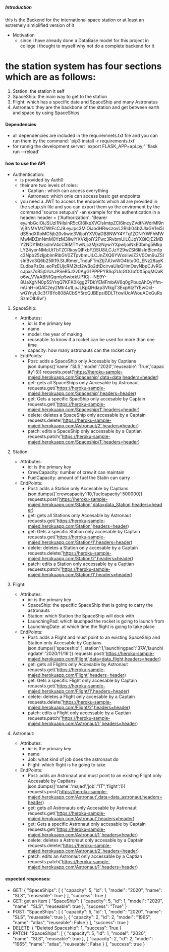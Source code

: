##### Introduction 

this is the Backend for the international space station or at least an extremely simiplified version of it

- Motivation
    - since i have already done a DataBase model for this project in college i thought to myself why not do a complete backend for it 
# the station system has four sections which are as follows:


1. Station: the station it self
2. SpaceShip: the main way to get to the station 
3. Flight: which has a specific date and SpaceShip and many Astronatus 
4. Astronaut: they are the backbone of the station and get between earth and space by using SpaceShips
#### Dependencies
- all dependencies are included in the requiremnets.txt file and you can run them by the command:
    'pip3 install -r requirements.txt'
- for runnig the development server:
    'export FLASK_APP=api.py;'
    'flask run --reload'
#### how to use the API
- Authentication:
    - is provided by Auth0 
    - their are two levels of roles:
        - Captian : which can access everything
        - Astronaut: which onle can access basic get endpoints
    - you need a JWT to access the endpoints which all are provided in the setup.sh file and you can export them yo the enviroment by the command 
    'source setup.sh'
    -an example for the authentication in a header:
    header = {'Authorization': 'Bearer eyJhbGciOiJSUzI1NiIsInR5cCI6IkpXVCIsImtpZCI6IncyZVdtNWdrMl9nVjBNMVMtZWtFcCJ9.eyJpc3MiOiJodHRwczovL2Rldi04b2JlaGV1ei5ldS5hdXRoMC5jb20vIiwic3ViIjoiYXV0aDB8NWY4YTg1ZGNiYWFhMWMwMDZmNmM0YzM3IiwiYXVkIjoiY2Fwc3RvbmUiLCJpYXQiOjE2MDY2NDY1MzcsImV4cCI6MTYwNjczMjkzNywiYXpwIjoiNkE0bmg5MkpLY24yenNMdUtTbTZCRkoyQlFxbFZiSU8iLCJzY29wZSI6IiIsInBlcm1pc3Npb25zIjpbImRlbGV0ZTpvbmUiLCJnZXQ6YWxsIiwiZ2V0Om9uZSIsInBvc3Q6b25lIl19.StJRmer_TnduFTmZtj7JUwWO4btu0G_ENz28ayKEudbaPzQs_eoPzEUjcRM2tcI2wBo2dtDcirvaUlsQHmOsvNbpCJvRGcJpxs7sR5j0rUsJPSeR5J2v0AgG1PPPPY8Sq2UcGOGbf0X5pqMQaKo6w_VVaABNfQqmlp5wbrkUP1Gj--NE9Y-8UaXgNN0p5SYrqQ7KFK0Kgg27DkYEMFmbAV6q0gPbucAhOyYfm-mUhH-oGAC2ey2Mtr4x1LoJLKpQHdap3VtkgT3ExpAtzfYEwOcI-wGYnyL0c3f78Yo808ACbSY5rcQJBEpsIBDLTfxwlUcAWouADxGuRsSzmOIb6w'}

1. SpaceShip:
    - Attributes:
        - id: is the primary key
        - name 
        - model: the year of making 
        - reuseable: to know if a rocket can be used for more than one time 
        - capacity: how many astronauts can the rocket carry 
    - EndPoints:
        - Post: adds a SpaceShip
        only Accesable by Captians 
        json.dumps({'name':'SLS','model':'2020','reuseable':'True','capacity':5}) 
        requests.post('https://heroku-sample-majed.herokuapp.com/Spaceship',data=data,headers=header)
        - get: gets all SpaceShips
        only Accesable by Astronaut
        requests.get('https://heroku-sample-majed.herokuapp.com/Spaceship',headers=header)
        - get: Gets a specific SpacShip
        only accesable by Captain
        requests.get('https://heroku-sample-majed.herokuapp.com/Spaceship/1',headers=header)
        - delete: deletes a SpaceShip
        only accesable by a Captain
        requests.delete('https://heroku-sample-majed.herokuapp.com/Astronaut/2',headers=header)
        - patch: edits a SpaceShip 
        only accessable by a Captian
        requests.patch('https://heroku-sample-majed.herokuapp.com/Spaceship/1',headers=header)

2. Station:
    - Attributes:
        - id: is the primary key
        - CrewCapacity: number of crew it can maintain
        - FuelCapacity: amount of fuel the Statin can carry
    - EndPoints:
        - Post: adds a Station
        only Accesable by Captians 
        json.dumps({'crewcapacity':10,'fuelcapacity':500000})
        requests.post('https://heroku-sample-majed.herokuapp.com/Station',data=data_Station,headers=header)
        - get: gets all Stations
        only Accesable by Astronaut
        requests.get('https://heroku-sample-majed.herokuapp.com/Station',headers=header)
        - get: Gets a specific Station
        only accesable by Captain
        requests.get('https://heroku-sample-majed.herokuapp.com/Station/1',headers=header)
        - delete: deletes a Station
        only accesable by a Captain
        requests.delete('https://heroku-sample-majed.herokuapp.com/Station/2',headers=header)
        - patch: edits a Station 
        only accessable by a Captian
        requests.patch('https://heroku-sample-majed.herokuapp.com/Station/1',headers=header)
3. Flight:
    - Attributes:
        - id: is the primary key
        - SpaceShip: the specific SpaceShip that is going to carry the astronauts
        - Station: which Station the SpaceShip will dock with
        - LaunchingPad: which lauchpad the rocket is going to launch from 
        - LaunchingDate: at which time the flight is going to take place
    - EndPoints:
        - Post: adds a Flight and must point to an existing SpaceShip and Station 
        only Accesable by Captians 
        json.dumps({'spaceship':1,'station':1,'launchingpad':'37A','launchingdate':'2020/11/16'})
        requests.post('https://heroku-sample-majed.herokuapp.com/Flight',data=data_flight,headers=header) 
        - get: gets all Flights
        only Accesable by Astronaut
        requests.get('https://heroku-sample-majed.herokuapp.com/Flight',headers=header)
        - get: Gets a specific Flight
        only accesable by Captain
        requests.get('https://heroku-sample-majed.herokuapp.com/Flight/1',headers=header)
        - delete: deletes a Flight
        only accesable by a Captain
        requests.delete('https://heroku-sample-majed.herokuapp.com/Flight/2',headers=header)
        - patch: edits a Flight 
        only accessable by a Captian
        requests.patch('https://heroku-sample-majed.herokuapp.com/Astronaut/1',headers=header)
4. Astronaut:
    - Attributes:
        - id: is the primary key
        - name:
        - Job: what kind of job does the astronaut do 
        - Flight: which flight is he going to take
    - EndPoints:
        - Post: adds an Astronaut and must point to an existing Flight 
        only Accesable by Captians 
        json.dumps({'name':'majed','job':"IT",'flight':1})
        requests.post('https://heroku-sample-majed.herokuapp.com/Astronaut',data=data_astronaut,headers=header)
        - get: gets all Astronauts
        only Accesable by Astronaut
        requests.get('https://heroku-sample-majed.herokuapp.com/Astronaut',headers=header)
        - get: Gets a specific Astronaut
        only accesable by Captain
        requests.get('https://heroku-sample-majed.herokuapp.com/Astronaut/1',headers=header)
        - delete: deletes a Astronaut
        only accesable by a Captain
        requests.delete('https://heroku-sample-majed.herokuapp.com/Astronaut/2',headers=header)
        - patch: edits an Astronaut
        only accessable by a Captian
        requests.patch('https://heroku-sample-majed.herokuapp.com/Astronaut/1',headers=header)
#### expected responses:
    
- GET:
    {
    "SpaceShips": [
        {
            "capacity": 5,
            "id": 1,
            "model": "2020",
            "name": "SLS",
            "reuseable": true
        }
    ],
    "success": true
    }
- GET: get an item
    {
    "SpaceShip": {
        "capacity": 5,
        "id": 1,
        "model": "2020",
        "name": "SLS",
        "reuseable": true
    },
    "success": "True"
    }
- POST:
    "SpaceShips": [
        {
            "capacity": 5,
            "id": 1,
            "model": "2020",
            "name": "SLS",
            "reuseable": true
        },
        {
            "capacity": 2,
            "id": 2,
            "model": "1965",
            "name": "atlas",
            "reuseable": False
        }
    ],
    "success": true
    }
- DELETE:
    {
        "Deleted Spaceship": 1,
        "success": True
    }
- PATCH:
    "SpaceShips": [
        {
            "capacity": 5,
            "id": 1,
            "model": "2020",
            "name": "SLS",
            "reuseable": true
        },
        {
            "capacity": 2,
            "id": 2,
            "model": "1965",
            "name": "atlas",
            "reuseable": False
        }
    ],
    "success": true
    }

        
